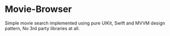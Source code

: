# Movie-Browser
Simple movie search implemented using pure UIKit, Swift and MVVM design pattern,  No 3rd party libraries at all.
